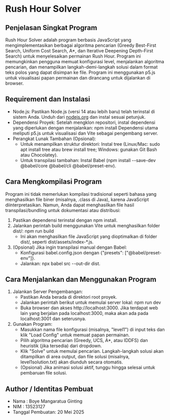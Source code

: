 # Rush Hour Solver

## Penjelasan Singkat Program
Rush Hour Solver adalah program berbasis JavaScript yang mengimplementasikan berbagai algoritma pencarian (Greedy Best-First Search, Uniform Cost Search, A*, dan Iterative Deepening Depth-First Search) untuk menyelesaikan permainan Rush Hour. Program ini memungkinkan pengguna memuat konfigurasi level, menjalankan algoritma pencarian, dan menampilkan langkah-demi-langkah solusi dalam format teks polos yang dapat disimpan ke file. Program ini menggunakan p5.js untuk visualisasi papan permainan dan dirancang untuk dijalankan di browser.

## Requirement dan Instalasi
- Node.js: Pastikan Node.js (versi 14 atau lebih baru) telah terinstal di sistem Anda. Unduh dari [nodejs.org](https://nodejs.org/) dan instal sesuai petunjuk.
- Dependensi Proyek: Setelah mengklon repositori, instal dependensi yang diperlukan dengan menjalankan:
  npm install
  Dependensi utama meliputi p5.js untuk visualisasi dan Vite sebagai pengembang server.
- Perangkat Lunak Tambahan (Opsional):
  - Untuk menampilkan struktur direktori: Instal tree (Linux/Mac: sudo apt install tree atau brew install tree; Windows: gunakan Git Bash atau Chocolatey).
  - Untuk transpilasi tambahan: Instal Babel (npm install --save-dev @babel/core @babel/cli @babel/preset-env).

## Cara Mengkompilasi Program
Program ini tidak memerlukan kompilasi tradisional seperti bahasa yang menghasilkan file biner (misalnya, .class di Java), karena JavaScript diinterpretasikan. Namun, Anda dapat menghasilkan file hasil transpilasi/bundling untuk dokumentasi atau distribusi:
1. Pastikan dependensi terinstal dengan npm install.
2. Jalankan perintah build menggunakan Vite untuk menghasilkan folder dist/:
   npm run build
   - Ini akan menghasilkan file JavaScript yang dioptimalkan di folder dist/, seperti dist/assets/index-*.js.
3. (Opsional) Jika ingin transpilasi manual dengan Babel:
   - Konfigurasi babel.config.json dengan {"presets": ["@babel/preset-env"]}.
   - Jalankan: npx babel src --out-dir dist.

## Cara Menjalankan dan Menggunakan Program
1. Jalankan Server Pengembangan:
   - Pastikan Anda berada di direktori root proyek.
   - Jalankan perintah berikut untuk memulai server lokal:
     npm run dev
   - Buka browser dan akses http://localhost:3000. Jika terdapat web lain yang berjalan pada localhost:3000, maka akan ada pada localhost:3001 dan seterusnya.
2. Gunakan Program:
   - Masukkan nama file konfigurasi (misalnya, "level1") di input teks dan klik "Load Config" untuk memuat papan permainan.
   - Pilih algoritma pencarian (Greedy, UCS, A*, atau IDDFS) dan heuristik (jika tersedia) dari dropdown.
   - Klik "Solve" untuk memulai pencarian. Langkah-langkah solusi akan ditampilkan di area output, dan file solusi (misalnya, level1solution.txt) akan diunduh secara otomatis.
   - (Opsional) Jika animasi solusi aktif, tunggu hingga selesai untuk pembaruan file solusi.

## Author / Identitas Pembuat
- Nama : Boye Mangaratua Ginting
- NIM  : 13523127
- Tanggal Pembuatan: 20 Mei 2025

